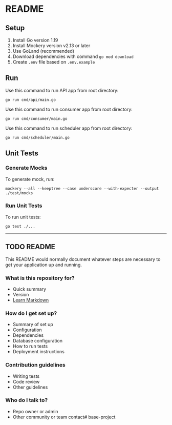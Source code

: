 # README #

## Setup

1. Install Go version 1.19
2. Install Mockery version v2.13 or later
3. Use GoLand (recommended)
4. Download dependencies with command `go mod download`
5. Create `.env` file based on `.env.example`

## Run

Use this command to run API app from root directory:

```shell
go run cmd/api/main.go
```

Use this command to run consumer app from root directory:

```shell
go run cmd/consumer/main.go
```

Use this command to run scheduler app from root directory:

```shell
go run cmd/scheduler/main.go
```

## Unit Tests

### Generate Mocks

To generate mock, run:

```shell
mockery --all --keeptree --case underscore --with-expecter --output ./test/mocks
```

### Run Unit Tests

To run unit tests:
```shell
go test ./...
```

---

## TODO README

This README would normally document whatever steps are necessary to get your application up and running.

### What is this repository for? ###

* Quick summary
* Version
* [Learn Markdown](https://bitbucket.org/tutorials/markdowndemo)

### How do I get set up? ###

* Summary of set up
* Configuration
* Dependencies
* Database configuration
* How to run tests
* Deployment instructions

### Contribution guidelines ###

* Writing tests
* Code review
* Other guidelines

### Who do I talk to? ###

* Repo owner or admin
* Other community or team contact# base-project
